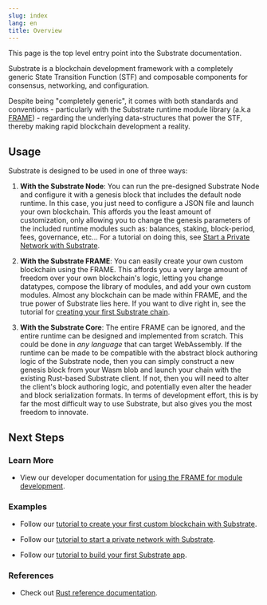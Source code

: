 ```yaml
---
slug: index
lang: en
title: Overview
---
```


This page is the top level entry point into the Substrate documentation.

Substrate is a blockchain development framework with a completely generic State Transition Function
(STF) and composable components for consensus, networking, and configuration.

Despite being "completely generic", it comes with both standards and conventions - particularly with
the Substrate runtime module library (a.k.a [FRAME](https://substrate.dev/docs/en/conceptual/runtime/frame)) - regarding the underlying
data-structures that power the STF, thereby making rapid blockchain development a reality.

## Usage

Substrate is designed to be used in one of three ways:

1. **With the Substrate Node**: You can run the pre-designed Substrate Node and configure it with a
   genesis block that includes the default node runtime. In this case, you just need to configure a
   JSON file and launch your own blockchain. This affords you the least amount of customization,
   only allowing you to change the genesis parameters of the included runtime modules such as:
   balances, staking, block-period, fees, governance, etc... For a tutorial on doing this, see
   [Start a Private Network with Substrate](https://substrate.dev/docs/en/next/tutorials/start-a-private-network/).

2. **With the Substrate FRAME**: You can easily create your own custom blockchain using the FRAME.
   This affords you a very large amount of freedom over your own blockchain's logic, letting you
   change datatypes, compose the library of modules, and add your own custom modules. Almost any
   blockchain can be made within FRAME, and the true power of Substrate lies here. If you want to
   dive right in, see the tutorial for
   [creating your first Substrate chain](https://substrate.dev/docs/en/next/tutorials/creating-your-first-substrate-chain/).

3. **With the Substrate Core**: The entire FRAME can be ignored, and the entire runtime can be
   designed and implemented from scratch. This could be done in _any language_ that can target
   WebAssembly. If the runtime can be made to be compatible with the abstract block authoring logic
   of the Substrate node, then you can simply construct a new genesis block from your Wasm blob and
   launch your chain with the existing Rust-based Substrate client. If not, then you will need to
   alter the client's block authoring logic, and potentially even alter the header and block
   serialization formats. In terms of development effort, this is by far the most difficult way to
   use Substrate, but also gives you the most freedom to innovate.

## Next Steps

### Learn More

- View our developer documentation for
  [using the FRAME for module development](/current/runtime/frame.md).

### Examples

- Follow our
  [tutorial to create your first custom blockchain with Substrate](https://substrate.dev/docs/en/next/tutorials/creating-your-first-substrate-chain/).

- Follow our
  [tutorial to start a private network with Substrate](https://substrate.dev/docs/en/next/tutorials/start-a-private-network/).

- Follow our
  [tutorial to build your first Substrate app](https://substrate.dev/docs/en/next/tutorials/build-a-dapp).

### References

- Check out [Rust reference documentation](https://substrate.dev/rustdocs/master).
